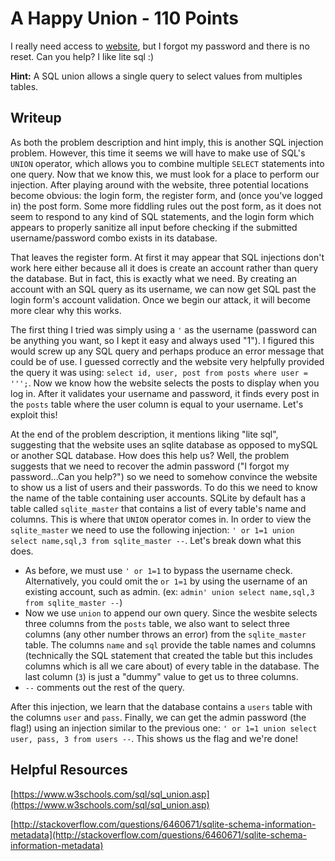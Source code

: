 # A Happy Union - 110 Points

I really need access to [website](http://shell2017.picoctf.com:23598/), but I forgot my password and there is no reset. Can you help? I like lite sql :)

**Hint:** A SQL union allows a single query to select values from multiples tables.

## Writeup

As both the problem description and hint imply, this is another SQL injection problem. However, this time it seems we will have to make use of SQL's `UNION` operator, which allows you to combine multiple `SELECT` statements into one query. Now that we know this, we must look for a place to perform our injection. After playing around with the website, three potential locations become obvious: the login form, the register form, and (once you've logged in) the post form. Some more fiddling rules out the post form, as it does not seem to respond to any kind of SQL statements, and the login form which appears to properly sanitize all input before checking if the submitted username/password combo exists in its database.

That leaves the register form. At first it may appear that SQL injections don't work here either because all it does is create an account rather than query the database. But in fact, this is exactly what we need. By creating an account with an SQL query as its username, we can now get SQL past the login form's account validation. Once we begin our attack, it will become more clear why this works.

The first thing I tried was simply using a `'` as the username (password can be anything you want, so I kept it easy and always used "1"). I figured this would screw up any SQL query and perhaps produce an error message that could be of use. I guessed correctly and the website very helpfully provided the query it was using: `select id, user, post from posts where user = ''';`. Now we know how the website selects the posts to display when you log in. After it validates your username and password, it finds every post in the `posts` table where the user column is equal to your username. Let's exploit this!

At the end of the problem description, it mentions liking "lite sql", suggesting that the website uses an sqlite database as opposed to mySQL or another SQL database. How does this help us? Well, the problem suggests that we need to recover the admin password ("I forgot my password...Can you help?") so we need to somehow convince the website to show us a list of users and their passwords. To do this we need to know the name of the table containing user accounts. SQLite by default has a table called `sqlite_master` that contains a list of every table's name and columns. This is where that `UNION` operator comes in. In order to view the `sqlite_master` we need to use the following injection: `' or 1=1 union select name,sql,3 from sqlite_master --`. Let's break down what this does.
* As before, we must use `' or 1=1` to bypass the username check. Alternatively, you could omit the `or 1=1` by using the username of an existing account, such as admin. (ex: `admin' union select name,sql,3 from sqlite_master --`)
* Now we use `union` to append our own query. Since the wesbite selects three columns from the `posts` table, we also want to select three columns (any other number throws an error) from the `sqlite_master` table. The columns `name` and `sql` provide the table names and columns (technically the SQL statement that created the table but this includes columns which is all we care about) of every table in the database. The last column (`3`) is just a "dummy" value to get us to three columns.
* `--` comments out the rest of the query.

After this injection, we learn that the database contains a `users` table with the columns `user` and `pass`. Finally, we can get the admin password (the flag!) using an injection similar to the previous one: `' or 1=1 union select user, pass, 3 from users --`. This shows us the flag and we're done!

## Helpful Resources

[https://www.w3schools.com/sql/sql_union.asp](https://www.w3schools.com/sql/sql_union.asp) 

[http://stackoverflow.com/questions/6460671/sqlite-schema-information-metadata](http://stackoverflow.com/questions/6460671/sqlite-schema-information-metadata)